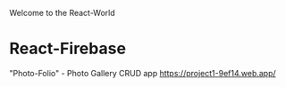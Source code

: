 Welcome to the React-World

# React-Firebase
"Photo-Folio" -  Photo Gallery CRUD app
https://project1-9ef14.web.app/

